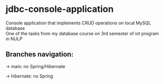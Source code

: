 # jdbc-console-application

Console application that implements CRUD operations on local MySQL database <br> 
One of the tasks from my database course on 3rd semester of iot program in NULP

## Branches navigation:
-> main: no Spring/Hibernate

-> hibernate: no Spring
        
                                                                                                                                  
                                                                 
